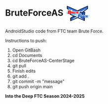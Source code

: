 # BruteForceAS <img src="BruteForceFTC_Final_Logo-removebg-preview.png" height=60 width=80 align=center>
AndroidStudio code from FTC team Brute Force.  

Instructions to push:
1) Open GitBash
2) cd Documents
3) cd BruteForceAS-CenterStage
4) git pull
5) Finish edits
6) git add .
7) git commit -m "message"
8) git push origin main

**Into the Deep FTC Season 2024-2025**

